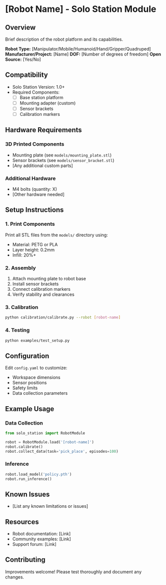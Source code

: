 # [Robot Name] - Solo Station Module

## Overview

Brief description of the robot platform and its capabilities.

**Robot Type:** [Manipulator/Mobile/Humanoid/Hand/Gripper/Quadruped]
**Manufacturer/Project:** [Name]
**DOF:** [Number of degrees of freedom]
**Open Source:** [Yes/No]

## Compatibility

- Solo Station Version: 1.0+
- Required Components:
  - [ ] Base station platform
  - [ ] Mounting adapter (custom)
  - [ ] Sensor brackets
  - [ ] Calibration markers

## Hardware Requirements

### 3D Printed Components
- Mounting plate (see `models/mounting_plate.stl`)
- Sensor brackets (see `models/sensor_bracket.stl`)
- [Any additional custom parts]

### Additional Hardware
- M4 bolts (quantity: X)
- [Other hardware needed]

## Setup Instructions

### 1. Print Components
Print all STL files from the `models/` directory using:
- Material: PETG or PLA
- Layer height: 0.2mm
- Infill: 20%+

### 2. Assembly
1. Attach mounting plate to robot base
2. Install sensor brackets
3. Connect calibration markers
4. Verify stability and clearances

### 3. Calibration
```bash
python calibration/calibrate.py --robot [robot-name]
```

### 4. Testing
```bash
python examples/test_setup.py
```

## Configuration

Edit `config.yaml` to customize:
- Workspace dimensions
- Sensor positions
- Safety limits
- Data collection parameters

## Example Usage

### Data Collection
```python
from solo_station import RobotModule

robot = RobotModule.load('[robot-name]')
robot.calibrate()
robot.collect_data(task='pick_place', episodes=100)
```

### Inference
```python
robot.load_model('policy.pth')
robot.run_inference()
```

## Known Issues

- [List any known limitations or issues]

## Resources

- Robot documentation: [Link]
- Community examples: [Link]
- Support forum: [Link]

## Contributing

Improvements welcome! Please test thoroughly and document any changes.
